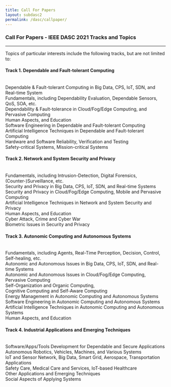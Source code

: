 ```yaml
---
title: Call For Papers
layout: subdasc2
permalink: /dasc/callpaper/
---
```

<h3>Call For Papers - IEEE DASC 2021 Tracks and Topics</h3>

<hr/>

<p>Topics of particular interests include the following tracks, but are not limited to:
</p>

<h4>Track 1. Dependable and Fault-tolerant Computing
    </h4>

   
  <br/>    Dependable & Fault-tolerant Computing in Big Data, CPS, IoT, SDN, and Real-time System
   <br/>  Fundamentals, including Dependability Evaluation, Dependable Sensors, QoS, SOA, etc.
  <br/>    Dependability & Fault-tolerance in Cloud/Fog/Edge Computing, and Pervasive Computing
  <br/>    Human Aspects, and Education
   <br/>   Software Engineering in Dependable and Fault-tolerant Computing
   <br/>   Artificial Intelligence Techniques in Dependable and Fault-tolerant Computing
   <br/>   Hardware and Software Reliability, Verification and Testing
   <br/>   Safety-critical Systems, Mission-critical Systems

<h4>Track 2. Network and System Security and Privacy
 </h4>
      <br/>   Fundamentals, including Intrusion-Detection, Digital Forensics, (Counter-)Surveillance, etc.
 <br/>   Security and Privacy in Big Data, CPS, IoT, SDN, and Real-time Systems
 <br/>     Security and Privacy in Cloud/Fog/Edge Computing, Mobile and Pervasive Computing
 <br/>     Artificial Intelligence Techniques in Network and System Security and Privacy
 <br/>     Human Aspects, and Education
 <br/>     Cyber Attack, Crime and Cyber War
 <br/>     Biometric Issues in Security and Privacy

<h4>Track 3. Autonomic Computing and Autonomous Systems
 </h4>
      <br/>   Fundamentals, including Agents, Real-Time Perception, Decision, Control, Self-healing, etc.
<br/>      Autonomic and Autonomous Issues in Big Data, CPS, IoT, SDN, and Real-time Systems
 <br/>     Autonomic and Autonomous Issues in Cloud/Fog/Edge Computing, Pervasive Computing
 <br/>     Self-Organization and Organic Computing,
<br/>      Cognitive Computing and Self-Aware Computing
<br/>      Energy Management in Autonomic Computing and Autonomous Systems
 <br/>     Software Engineering in Autonomic Computing and Autonomous Systems
 <br/>     Artificial Intelligence Techniques in Autonomic Computing and Autonomous Systems
 <br/>     Human Aspects, and Education

<h4>Track 4. Industrial Applications and Emerging Techniques
 </h4>
<br/>      Software/Apps/Tools Development for Dependable and Secure Applications
 <br/>     Autonomous Robotics, Vehicles, Machines, and Various Systems
  <br/>    IoT and Sensor Network, Big Data, Smart Grid, Aerospace, Transportation Applications
  <br/>    Safety Care, Medical Care and Services, IoT-based Healthcare
  <br/>    Other Applications and Emerging Techniques
 <br/>     Social Aspects of Applying Systems

